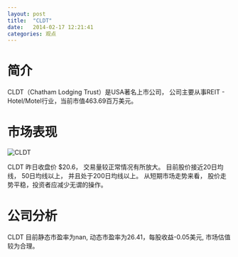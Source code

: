```yaml
---
layout: post
title:  "CLDT"
date:   2014-02-17 12:21:41
categories: 观点
---
```


# 简介
CLDT（Chatham Lodging Trust）是USA著名上市公司，
公司主要从事REIT - Hotel/Motel行业，当前市值463.69百万美元。

# 市场表现

![CLDT](http://finviz.com/chart.ashx?t=CLDT&ty=c&ta=1&p=d&s=l)

CLDT 昨日收盘价 $20.6，
交易量较正常情况有所放大。
目前股价接近20日均线，
50日均线以上，
并且处于200日均线以上。
从短期市场走势来看，
股价走势平稳，投资者应减少无谓的操作。

# 公司分析
CLDT 目前静态市盈率为nan, 动态市盈率为26.41，每股收益-0.05美元,
市场估值较为合理。
